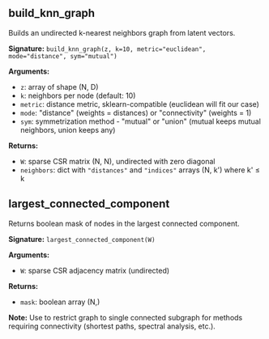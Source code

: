 
## build_knn_graph
Builds an undirected k-nearest neighbors graph from latent vectors.

**Signature:** `build_knn_graph(z, k=10, metric="euclidean", mode="distance", sym="mutual")`

**Arguments:**
- `z`: array of shape (N, D)
- `k`: neighbors per node (default: 10)
- `metric`: distance metric, sklearn-compatible (euclidean will fit our case)
- `mode`: "distance" (weights = distances) or "connectivity" (weights = 1)
- `sym`: symmetrization method - "mutual" or "union" (mutual keeps mutual neighbors, union keeps any)

**Returns:**
- `W`: sparse CSR matrix (N, N), undirected with zero diagonal
- `neighbors`: dict with `"distances"` and `"indices"` arrays (N, k') where k' $\leq$ k


## largest_connected_component
Returns boolean mask of nodes in the largest connected component.

**Signature:** `largest_connected_component(W)`

**Arguments:**
- `W`: sparse CSR adjacency matrix (undirected)

**Returns:**
- `mask`: boolean array (N,)

**Note:** Use to restrict graph to single connected subgraph for methods requiring connectivity (shortest paths, spectral analysis, etc.).
